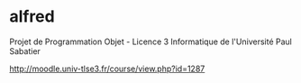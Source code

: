 alfred
======

Projet de Programmation Objet - Licence 3 Informatique de l'Université Paul Sabatier

http://moodle.univ-tlse3.fr/course/view.php?id=1287
